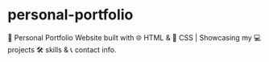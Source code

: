 # personal-portfolio
💼 Personal Portfolio Website built with 🌐 HTML &amp; 🎨 CSS | Showcasing my 💻 projects 🛠️ skills &amp; 📞 contact info.
